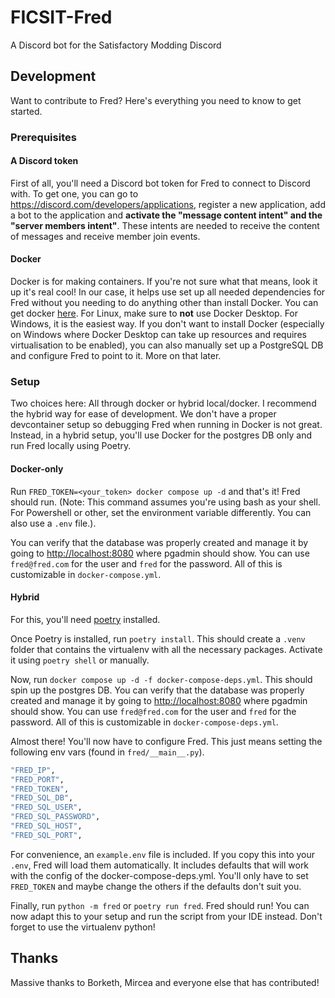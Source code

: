 # FICSIT-Fred

A Discord bot for the Satisfactory Modding Discord

## Development

Want to contribute to Fred? Here's everything you need to know to get started.

### Prerequisites

#### A Discord token

First of all, you'll need a Discord bot token for Fred to connect to Discord with.
To get one, you can go to <https://discord.com/developers/applications>, register a new application, add a bot to the
application and **activate the "message content intent" and the "server members intent"**.
These intents are needed to receive the content of messages and receive member join events.

#### Docker

Docker is for making containers. If you're not sure what that means, look it up it's real cool! In our case, it helps
use set up all needed dependencies for Fred without you needing to do anything other than install Docker.
You can get docker [here](https://docs.docker.com/engine/install/). For Linux, make sure to **not** use Docker Desktop.
For Windows, it is the easiest way.
If you don't want to install Docker (especially on Windows where Docker Desktop can take up resources and requires
virtualisation to be enabled), you can also manually set up a PostgreSQL DB and configure Fred to point to it. More on
that later.

### Setup

Two choices here: All through docker or hybrid local/docker.
I recommend the hybrid way for ease of development. We don't have a proper devcontainer setup so debugging Fred when
running in Docker is not great.
Instead, in a hybrid setup, you'll use Docker for the postgres DB only and run Fred locally using Poetry.

#### Docker-only

Run `FRED_TOKEN=<your_token> docker compose up -d` and that's it! Fred should run.
(Note: This command assumes you're using bash as your shell. For Powershell or other, set the environment variable
differently. You can also use a `.env` file.).

You can verify that the database was properly created and manage it by going to <http://localhost:8080> where pgadmin
should show.
You can use `fred@fred.com` for the user and `fred` for the password. All of this is customizable in
`docker-compose.yml`.

#### Hybrid

For this, you'll need [poetry](https://python-poetry.org/) installed.

Once Poetry is installed, run `poetry install`. This should create a `.venv` folder that contains the virtualenv with
all the necessary packages. Activate it using `poetry shell` or manually.

Now, run `docker compose up -d -f docker-compose-deps.yml`. This should spin up the postgres DB.
You can verify that the database was properly created and manage it by going to <http://localhost:8080> where pgadmin
should show.
You can use `fred@fred.com` for the user and `fred` for the password. All of this is customizable in
`docker-compose-deps.yml`.

Almost there! You'll now have to configure Fred. This just means setting the following env vars (found in
`fred/__main__.py`).

```sh
"FRED_IP",
"FRED_PORT",
"FRED_TOKEN",
"FRED_SQL_DB",
"FRED_SQL_USER",
"FRED_SQL_PASSWORD",
"FRED_SQL_HOST",
"FRED_SQL_PORT",
```

For convenience, an `example.env` file is included. If you copy this into your `.env`, Fred will load them
automatically. It includes defaults that will work with the config of the docker-compose-deps.yml. You'll only have to
set `FRED_TOKEN` and maybe change the others if the defaults don't suit you.

Finally, run `python -m fred` or `poetry run fred`. Fred should run! You can now adapt this to your setup and run the
script from your IDE instead. Don't forget to use the virtualenv python!

## Thanks

Massive thanks to Borketh, Mircea and everyone else that has contributed!

